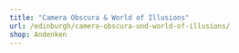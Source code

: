```yaml
---
title: "Camera Obscura & World of Illusions"
url: /edinburgh/camera-obscura-und-world-of-illusions/
shop: Andenken
---
```

